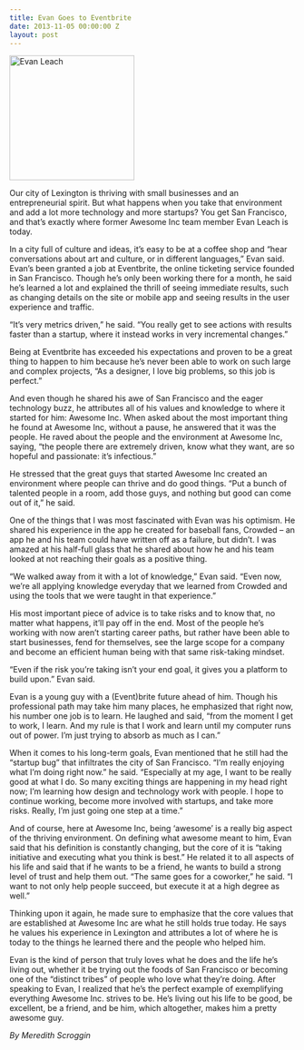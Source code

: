 ```yaml
---
title: Evan Goes to Eventbrite
date: 2013-11-05 00:00:00 Z
layout: post
---
```

 
<p><img alt="Evan Leach" height="220px;" src="https://66.media.tumblr.com/4eec5a95efe3aee5fb47caa7cc9d22bf/tumblr_inline_mvt9jl5i8G1spm8pc.png"/></p>

<p>Our city of Lexington is thriving with small businesses and an entrepreneurial spirit. But what happens when you take that environment and add a lot more technology and more startups? You get San Francisco, and that’s exactly where former Awesome Inc team member Evan Leach is today.</p>

<p>In a city full of culture and ideas, it’s easy to be at a coffee shop and “hear conversations about art and culture, or in different languages,” Evan said. Evan’s been granted a job at Eventbrite, the online ticketing service founded in San Francisco. Though he’s only been working there for a month, he said he’s learned a lot and explained the thrill of seeing immediate results, such as changing details on the site or mobile app and seeing results in the user experience and traffic.</p>

<p>“It’s very metrics driven,” he said. “You really get to see actions with results faster than a startup, where it instead works in very incremental changes.”</p>

<p>Being at Eventbrite has exceeded his expectations and proven to be a great thing to happen to him because he’s never been able to work on such large and complex projects, “As a designer, I love big problems, so this job is perfect.”</p>

<p>And even though he shared his awe of San Francisco and the eager technology buzz, he attributes all of his values and knowledge to where it started for him: Awesome Inc. When asked about the most important thing he found at Awesome Inc, without a pause, he answered that it was the people. He raved about the people and the environment at Awesome Inc, saying, “the people there are extremely driven, know what they want, are so hopeful and passionate: it’s infectious.”</p>

<p>He stressed that the great guys that started Awesome Inc created an environment where people can thrive and do good things. “Put a bunch of talented people in a room, add those guys, and nothing but good can come out of it,” he said.</p>

<p>One of the things that I was most fascinated with Evan was his optimism. He shared his experience in the app he created for baseball fans, Crowded &ndash; an app he and his team could have written off as a failure, but didn’t. I was amazed at his half-full glass that he shared about how he and his team looked at not reaching their goals as a positive thing.</p>

<p>“We walked away from it with a lot of knowledge,” Evan said. “Even now, we’re all applying knowledge everyday that we learned from Crowded and using the tools that we were taught in that experience.”</p>

<p>His most important piece of advice is to take risks and to know that, no matter what happens, it’ll pay off in the end. Most of the people he’s working with now aren’t starting career paths, but rather have been able to start businesses, fend for themselves, see the large scope for a company and become an efficient human being with that same risk-taking mindset.</p>

<p>“Even if the risk you’re taking isn’t your end goal, it gives you a platform to build upon.” Evan said.</p>

<p>Evan is a young guy with a (Event)brite future ahead of him. Though his professional path may take him many places, he emphasized that right now, his number one job is to learn. He laughed and said, “from the moment I get to work, I learn. And my rule is that I work and learn until my computer runs out of power. I’m just trying to absorb as much as I can.”</p>

<p>When it comes to his long-term goals, Evan mentioned that he still had the “startup bug” that infiltrates the city of San Francisco. “I’m really enjoying what I’m doing right now.” he said. “Especially at my age, I want to be really good at what I do. So many exciting things are happening in my head right now; I’m learning how design and technology work with people. I hope to continue working, become more involved with startups, and take more risks. Really, I’m just going one step at a time.”</p>

<p>And of course, here at Awesome Inc, being ‘awesome’ is a really big aspect of the thriving environment. On defining what awesome meant to him, Evan said that his definition is constantly changing, but the core of it is “taking initiative and executing what you think is best.” He related it to all aspects of his life and said that if he wants to be a friend, he wants to build a strong level of trust and help them out. “The same goes for a coworker,” he said. “I want to not only help people succeed, but execute it at a high degree as well.”</p>

<p>Thinking upon it again, he made sure to emphasize that the core values that are established at Awesome Inc are what he still holds true today. He says he values his experience in Lexington and attributes a lot of where he is today to the things he learned there and the people who helped him.</p>

<p>Evan is the kind of person that truly loves what he does and the life he’s living out, whether it be trying out the foods of San Francisco or becoming one of the “distinct tribes” of people who love what they’re doing. After speaking to Evan, I realized that he’s the perfect example of exemplifying everything Awesome Inc. strives to be. He’s living out his life to be good, be excellent, be a friend, and be him, which altogether, makes him a pretty awesome guy.</p>
<p><em>By Meredith Scroggin </em><strong id="docs-internal-guid-43286794-2a4e-3067-9132-1cbce94ea45d"><br/></strong></p>
